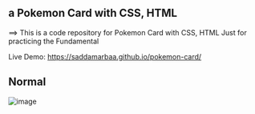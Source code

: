 ##  a Pokemon Card with CSS, HTML
==> This is a code repository for Pokemon Card with CSS, HTML Just for practicing the Fundamental


Live Demo: https://saddamarbaa.github.io/pokemon-card/


## Normal
![image](https://user-images.githubusercontent.com/51326421/110212255-11fb2800-7ecd-11eb-8dac-cf4aecc0adc7.png)

